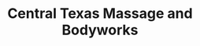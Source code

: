 ---
title: "Central Texas Massage and Bodyworks"
url: /georgetown/central-texas-massage-and-bodyworks/
shop: Massage
---